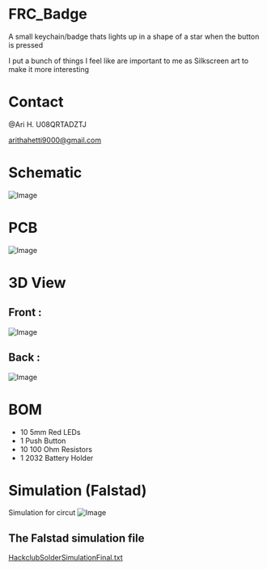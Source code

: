 # FRC_Badge
A small keychain/badge thats lights up in a shape of a star when the button is pressed

I put a bunch of things I feel like are important to me as Silkscreen art to make it more interesting

# Contact
@Ari H. U08QRTADZTJ

[arithahetti9000@gmail.com](https://mail.google.com/mail/u/0/#inbox?compose=DmwnWtDqPBCrvqhTDfkswnhwVhZlxhTKqsdnSXtlkggmFwcBPdvNtfQnKbPhsrLDsmzJmZsMwLHQ])

# Schematic
![Image](https://github.com/user-attachments/assets/5e848070-6c6b-4460-9361-b1d37b458940)

# PCB
![Image](https://github.com/user-attachments/assets/c7d0fdbd-1026-43bb-bdff-eff5d749c5d8)

# 3D View
## Front :
![Image](https://github.com/user-attachments/assets/7287fca9-e876-4bc9-bf37-eb000fcc156a)

## Back :
![Image](https://github.com/user-attachments/assets/a142ab29-95a7-4434-8bb9-ae433d0cb8b5)

# BOM
- 10 5mm Red LEDs
- 1 Push Button
- 10 100 Ohm Resistors
- 1 2032 Battery Holder

# Simulation (Falstad)
Simulation for circut
![Image](https://github.com/user-attachments/assets/b3dd8678-353f-4592-ac6a-d12c236f80a7)
## The Falstad simulation file
[HackclubSolderSimulationFinal.txt](https://github.com/user-attachments/files/20843875/HackclubSolderSimulationFinal.txt)
